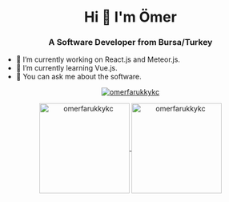 <h1 align="center">Hi 👋 I'm Ömer</h1>
<h3 align="center">A Software Developer from Bursa/Turkey</h3>



- 🔭 I’m currently working on React.js and Meteor.js.
- 🌱 I’m currently learning Vue.js.
- 💬 You can ask me about the software.

<p align="center"> <a href="https://github.com/ryo-ma/github-profile-trophy"><img src="https://github-profile-trophy.vercel.app/?username=omerfarukkykc" alt="omerfarukkykc" /></a> </p>

<p align="center">
	<a href="https://github.com/omerfarukkykc">
		  <img height="180em" align="center" src="https://github-readme-stats.vercel.app/api?username=omerfarukkykc&show_icons=true&locale=en&theme=dark&include_all_commits=true&count_private=true" alt="omerfarukkykc"/>
		  <img height="180em" align="center" src="https://github-readme-stats.vercel.app/api/top-langs?username=omerfarukkykc&show_icons=true&locale=en&layout=compact&langs_count=8&theme=dark" alt="omerfarukkykc"/>
	</a>
</p>
